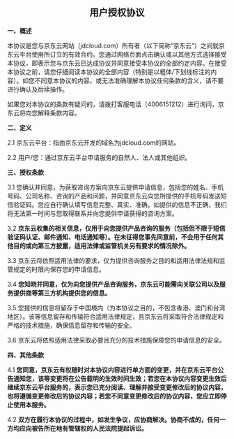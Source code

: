 ## <div align=center>用户授权协议</div>

**一、概述**

本协议是您与京东云网站（jdcloud.com）所有者（以下简称“京东云”）之间就京东云平台使用所订立的有效合约。您通过网络页面点击确认或以其他方式选择接受本协议，即表示您与京东云已达成协议并同意接受本协议的全部约定内容。在接受本协议之前，请您仔细阅读本协议的全部内容（特别是以粗体/下划线标注的内容）。如您不同意本协议的内容，或无法准确理解本协议任何条款的含义，请不要进行确认及后续操作。

如果您对本协议的条款有疑问的，请拨打客服电话（4006151212）进行询问，京东云将向您解释条款内容。

**二、定义**

2.1 京东云平台：指由京东云开发的域名为jdcloud.com的网站。

2.2 用户/您：通过京东云平台申请服务的自然人、法人或其他组织。

**三、授权条款**

3.1 您确认并同意，为获取咨询方案向京东云提供申请信息，包括您的姓名、手机号码、公司名称、咨询的产品和问题，并同意京东云向您所提供的手机号码发送短信验证码。您应自行确认填写信息完整、真实、准确。如提供的信息不正确，我们将无法第一时间与您取得联系并向您提供申请获得的咨询方案。

3.2 **京东云收集的相关信息，仅用于向您提供产品咨询的服务（包括但不限于短信验证码认证、邮件通知、电话通知等）。在未征得您事先同意前，不会用于任何其他目的或向第三方披露，适用法律或监管机关另有要求的情况除外。**

3.3 京东云将依照适用法律的要求，仅为提供咨询服务之目的和适用法律法规和监管规定的时限内保存您的申请信息。

3.4 **您知晓并同意，仅为向您提供产品咨询服务，京东云可能需向关联公司以及服务提供商等第三方机构提供您的信息。**

3.5 您提供的信息将留存于中国境内（为本协议之目的，不包含香港、澳门和台湾地区）。该等信息留存和传输符合适用法律规定，且京东云将采取符合法律规定和严格的技术措施，确保信息留存和传输的安全。

3.6 京东云将依照适用法律采取必要且充分的技术措施保障您的申请信息的安全。

**四、其他条款**

4.1 **您同意，京东云有权随时对本协议内容进行单方面的变更，并在京东云平台公告通知您，该等变更将在公告载明的生效时间生效；若您在本协议内容变更生效后继续京东云平台服务的，表示您已充分阅读、理解并接受变更修改后的协议内容，也将遵循变更修改后的协议内容；若您不同意变更修改后的协议内容，您应立即停止使用本服务。**

4.2 **双方在履行本协议的过程中，如发生争议，应协商解决。协商不成的，任何一方均应向被告所在地有管辖权的人民法院提起诉讼。**
